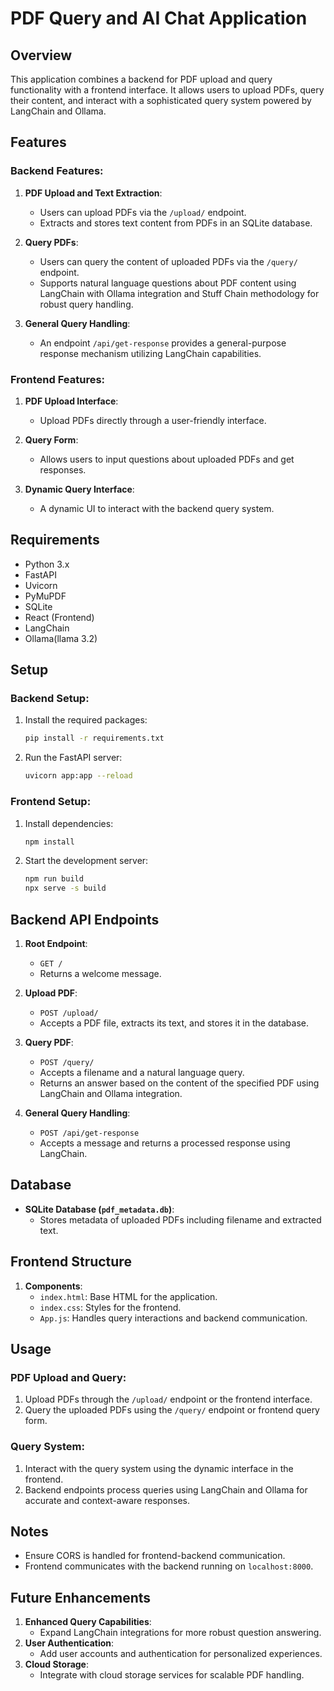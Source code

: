# PDF Query and AI Chat Application

## Overview
This application combines a backend for PDF upload and query functionality with a frontend interface. It allows users to upload PDFs, query their content, and interact with a sophisticated query system powered by LangChain and Ollama.

## Features
### Backend Features:
1. **PDF Upload and Text Extraction**:
   - Users can upload PDFs via the `/upload/` endpoint.
   - Extracts and stores text content from PDFs in an SQLite database.

2. **Query PDFs**:
   - Users can query the content of uploaded PDFs via the `/query/` endpoint.
   - Supports natural language questions about PDF content using LangChain with Ollama integration and Stuff Chain methodology for robust query handling.

3. **General Query Handling**:
   - An endpoint `/api/get-response` provides a general-purpose response mechanism utilizing LangChain capabilities.

### Frontend Features:
1. **PDF Upload Interface**:
   - Upload PDFs directly through a user-friendly interface.

2. **Query Form**:
   - Allows users to input questions about uploaded PDFs and get responses.

3. **Dynamic Query Interface**:
   - A dynamic UI to interact with the backend query system.

## Requirements
- Python 3.x
- FastAPI
- Uvicorn
- PyMuPDF
- SQLite
- React (Frontend)
- LangChain
- Ollama(llama 3.2)

## Setup
### Backend Setup:
1. Install the required packages:
   ```bash
   pip install -r requirements.txt
   ```
2. Run the FastAPI server:
   ```bash
   uvicorn app:app --reload
   ```

### Frontend Setup:
1. Install dependencies:
   ```bash
   npm install
   ```
2. Start the development server:
   ```bash
   npm run build
   npx serve -s build
   ```

## Backend API Endpoints
1. **Root Endpoint**:
   - `GET /`
   - Returns a welcome message.

2. **Upload PDF**:
   - `POST /upload/`
   - Accepts a PDF file, extracts its text, and stores it in the database.

3. **Query PDF**:
   - `POST /query/`
   - Accepts a filename and a natural language query.
   - Returns an answer based on the content of the specified PDF using LangChain and Ollama integration.

4. **General Query Handling**:
   - `POST /api/get-response`
   - Accepts a message and returns a processed response using LangChain.

## Database
- **SQLite Database (`pdf_metadata.db`)**:
  - Stores metadata of uploaded PDFs including filename and extracted text.

## Frontend Structure
1. **Components**:
   - `index.html`: Base HTML for the application.
   - `index.css`: Styles for the frontend.
   - `App.js`: Handles query interactions and backend communication.

## Usage
### PDF Upload and Query:
1. Upload PDFs through the `/upload/` endpoint or the frontend interface.
2. Query the uploaded PDFs using the `/query/` endpoint or frontend query form.

### Query System:
1. Interact with the query system using the dynamic interface in the frontend.
2. Backend endpoints process queries using LangChain and Ollama for accurate and context-aware responses.

## Notes
- Ensure CORS is handled for frontend-backend communication.
- Frontend communicates with the backend running on `localhost:8000`.


## Future Enhancements
1. **Enhanced Query Capabilities**:
   - Expand LangChain integrations for more robust question answering.
2. **User Authentication**:
   - Add user accounts and authentication for personalized experiences.
3. **Cloud Storage**:
   - Integrate with cloud storage services for scalable PDF handling.
